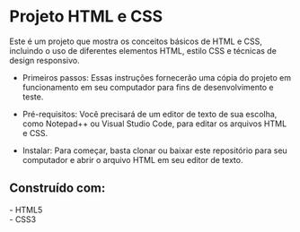 <h1>Projeto HTML e CSS</h1>

Este é um projeto que mostra os conceitos básicos de HTML e CSS, incluindo o uso de diferentes elementos HTML, estilo CSS e técnicas de design responsivo.

* Primeiros passos:
Essas instruções fornecerão uma cópia do projeto em funcionamento em seu computador para fins de desenvolvimento e teste.

* Pré-requisitos:
Você precisará de um editor de texto de sua escolha, como Notepad++ ou Visual Studio Code, para editar os arquivos HTML e CSS.

* Instalar:
Para começar, basta clonar ou baixar este repositório para seu computador e abrir o arquivo HTML em seu editor de texto.

<h2>Construído com:</h2>
- HTML5<br>
- CSS3
